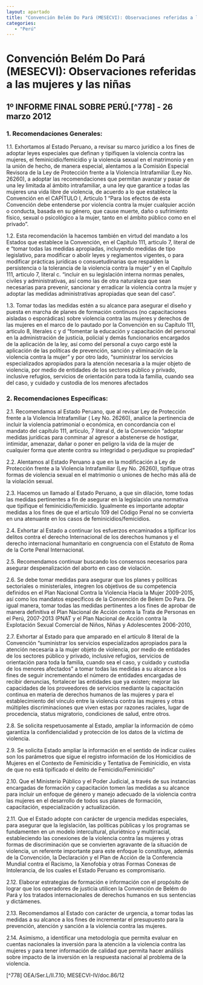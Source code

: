 ```yaml
---
layout: apartado
title: "Convención Belém Do Pará (MESECVI): Observaciones referidas a las mujeres y las niñas"
categories:
   - "Perú"
---
```

# Convención Belém Do Pará (MESECVI): Observaciones referidas a las mujeres y las niñas


## 1º INFORME FINAL SOBRE PERÚ.[^778] - 26 marzo 2012

### 1. Recomendaciones Generales:

1.1. Exhortamos al Estado Peruano, a revisar su marco jurídico a los fines
de adoptar leyes especiales que definan y tipifiquen la violencia contra
las mujeres, el feminicidio/femicidio y la violencia sexual en el
matrimonio y en la unión de hecho, de manera especial, alentamos a la
Comisión Especial Revisora de la Ley de Protección frente a la Violencia
Intrafamiliar (Ley No. 26260), a adoptar las recomendaciones que permitan
avanzar y pasar de una ley limitada al ámbito intrafamiliar, a una ley que
garantice a todas las mujeres una vida libre de violencia, de acuerdo a lo
que establece la Convención en el CAPÍTULO I, Articulo 1 “Para los efectos
de esta Convención debe entenderse por violencia contra la mujer cualquier
acción o conducta, basada en su género, que cause muerte, daño o
sufrimiento físico, sexual o psicológico a la mujer, tanto en el ámbito
público como en el privado”.

1.2. Esta recomendación la hacemos también en virtud del mandato a los
Estados que establece la Convención, en el Capítulo 111, articulo 7,
literal de e “tomar todas las medidas apropiadas, incluyendo medidas de
tipo legislativo, para modificar o abolir leyes y reglamentos vigentes, o
para modificar prácticas jurídicas o consuetudinarias que respalden la
persistencia o la tolerancia de la violencia contra la mujer” y en el
Capítulo 111, articulo 7, literal c. “incluir en su legislación interna
normas penales, civiles y administrativas, así como las de otra naturaleza
que sean necesarias para prevenir, sancionar y erradicar la violencia
contra la mujer y adoptar las medidas administrativas apropiadas que sean
del caso”.

1.3. Tomar todas las medidas estén a su alcance para asegurar el diseño y
puesta en marcha de planes de formación continuos (no capacitaciones
aisladas o esporádicas) sobre violencia contra las mujeres y derechos de
las mujeres en el marco de lo pautado por la Convención en su Capítulo 111,
articulo 8, literales c y d “fomentar la educación y capacitación del
personal en la administración de justicia, policial y demás funcionarios
encargados de la aplicación de la ley, así como del personal a cuyo cargo
esté la aplicación de las políticas de prevención, sanción y eliminación de
la violencia contra la mujer” y por otro lado, “suministrar los servicios
especializados apropiados para la atención necesaria a la mujer objeto de
violencia, por medio de entidades de los sectores público y privado,
inclusive refugios, servicios de orientación para toda la familia, cuando
sea del caso, y cuidado y custodia de los menores afectados

### 2. Recomendaciones Específicas:

2.1. Recomendamos al Estado Peruano, que al revisar Ley de Protección
frente a la Violencia Intrafamiliar ( Ley No. 26260), analice la
pertinencia de incluir la violencia patrimonial o económica, en
concordancia con el mandato del capítulo 111, articulo, 7 literal d, de la
Convención “adoptar medidas jurídicas para conminar al agresor a abstenerse
de hostigar, intimidar, amenazar, dañar o poner en peligro la vida de la
mujer de cualquier forma que atente contra su integridad o perjudique su
propiedad”

2.2. Alentamos al Estado Peruano a que en la modificación a Ley de
Protección frente a la Violencia Intrafamiliar (Ley No. 26260), tipifique
otras formas de violencia sexual en el matrimonio o uniones de hecho más
allá de la violación sexual.

2.3. Hacemos un llamado al Estado Peruano, a que sin dilación, tome todas
las medidas pertinentes a fin de asegurar en la legislación una normativa
que tipifique el feminicidio/femicidio. Igualmente es importante adoptar
medidas a los fines de que el artículo 109 del Código Penal no se convierta
en una atenuante en los casos de feminicidios/femicidios.

2.4. Exhortar al Estado a continuar los esfuerzos encaminados a tipificar
los delitos contra el derecho Internacional de los derechos humanos y el
derecho internacional humanitario en congruencia con el Estatuto de Roma de
la Corte Penal Internacional.

2.5. Recomendamos continuar buscando los consensos necesarios para asegurar
despenalización del aborto en caso de violación.

2.6. Se debe tomar medidas para asegurar que los planes y políticas
sectoriales o ministeriales, integren los objetivos de su competencia
definidos en el Plan Nacional Contra la Violencia Hacia la Mujer 2009-2015,
así como los mandatos específicos de la Convención de Belem Do Para. De
igual manera, tomar todas las medidas pertinentes a los fines de aprobar de
manera definitiva el Plan Nacional de Acción contra la Trata de Personas en
el Perú, 2007-2013 (PNAT y el Plan Nacional de Acción contra la Explotación
Sexual Comercial de Niños, Niñas y Adolescentes 2006-2010,

2.7. Exhortar al Estado para que amparado en el artículo 8 literal de la
Convención “suministrar los servicios especializados apropiados para la
atención necesaria a la mujer objeto de violencia, por medio de entidades
de los sectores público y privado, inclusive refugios, servicios de
orientación para toda la familia, cuando sea el caso, y cuidado y custodia
de los menores afectados” a tomar todas las medidas a su alcance a los
fines de seguir incrementando el número de entidades encargadas de recibir
denuncias, fortalecer las entidades que ya existen; mejorar las capacidades
de los proveedores de servicios mediante la capacitación continua en
materia de derechos humanos de las mujeres y para el establecimiento del
vínculo entre la violencia contra las mujeres y otras múltiples
discriminaciones que viven estas por razones raciales, lugar de
procedencia, status migratorio, condiciones de salud, entre otros.

2.8. Se solicita respetuosamente al Estado, ampliar la información de cómo
garantiza la confidencialidad y protección de los datos de la víctima de
violencia.

2.9. Se solicita Estado ampliar la información en el sentido de indicar
cuáles son los parámetros que sigue el registro información de los
Homicidios de Mujeres en el Contexto de Feminicidio y Tentativa de
Feminicidio, en vista de que no está tipificado el delito de
Femicidio/Feminicidio”

2.10. Que el Ministerio Público y el Poder Judicial, a través de sus
instancias encargadas de formación y capacitación tomen las medidas a su
alcance para incluir un enfoque de género y manejo adecuado de la violencia
contra las mujeres en el desarrollo de todos sus planes de formación,
capacitación, especialización y actualización.

2.11. Que el Estado adopte con carácter de urgencia medidas especiales,
para asegurar que la legislación, las políticas públicas y los programas se
fundamenten en un modelo intercultural, pluriétnico y multirracial,
estableciendo las conexiones de la violencia contra las mujeres y otras
formas de discriminación que se convierten agravante de la situación de
violencia, un referente importante para este enfoque lo constituye, además
de la Convención, la Declaración y el Plan de Acción de la Conferencia
Mundial contra el Racismo, la Xenofobia y otras Formas Conexas de
Intolerancia, de los cuales el Estado Peruano es compromisario.

2.12. Elaborar estrategias de formación e información con el propósito de
lograr que los operadores de justicia utilicen la Convención de Belém do
Pará y los tratados internacionales de derechos humanos en sus sentencias y
dictámenes.

2.13. Recomendamos al Estado con carácter de urgencia, a tomar todas las
medidas a su alcance a los fines de incrementar el presupuesto para la
prevención, atención y sanción a la violencia contra las mujeres.

2.14. Asimismo, a identificar una metodología que permita evaluar en
cuentas nacionales la inversión para la atención a la violencia contra las
mujeres y para tener información de calidad que permita hacer análisis
sobre impacto de la inversión en la respuesta nacional al problema de la
violencia.

[^778] OEA/Ser.L/II.7.10; MESECVI-IV/doc.86/12

